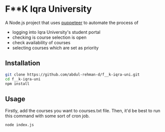 # F**K Iqra University

A Node.js project that uses [puppeteer](https://pptr.dev/) to automate the process of
- logging into Iqra University's student portal
- checking is course selection is open
- check availability of courses
- selecting courses which are set as priority

## Installation
```bash
git clone https://github.com/abdul-rehman-d/f__k-iqra-uni.git
cd f__k-iqra-uni
npm install
```

## Usage
Firstly, add the courses you want to courses.txt file.
Then, it'd be best to run this command with some sort of cron job.
```bash
node index.js
```
